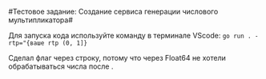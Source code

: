 #Тестовое задание: Создание сервиса генерации числового мультипликатора#

Для запуска кода используйте команду в терминале VScode:
`go run . -rtp="{ваше rtp (0, 1]}`

Сделал флаг через строку, потому что через Float64 не хотели обрабатываться числа после .
